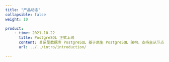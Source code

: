```yaml
---
title: "产品动态"
collapsible: false
weight: 10

product:
    - time: 2021-10-22
      title: PostgreSQL 正式上线
      content: 关系型数据库 PostgreSQL 基于原生 PostgreSQL 架构，支持主从节点、在线扩容、自动备份和监控报警等功能，并且运行于 100% 二层隔离的私有网络中，结合 AppCenter 提供的高性能硬盘和实时副本，最大限度地保护用户数据的安全性。
      url: ../../intro/introduction/

---
```


<!-- 设置上述参数可生成产品动态页  -->
